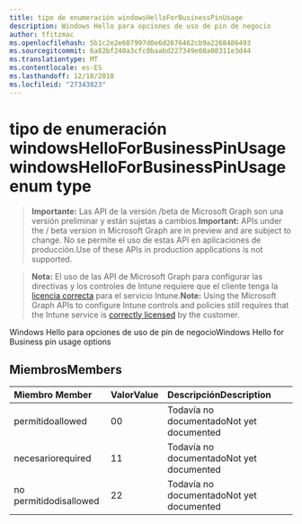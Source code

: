 ```yaml
---
title: tipo de enumeración windowsHelloForBusinessPinUsage
description: Windows Hello para opciones de uso de pin de negocio
author: tfitzmac
ms.openlocfilehash: 5b1c2e2e607997d0e6d2676462cb9a2268486493
ms.sourcegitcommit: 6a82bf240a3cfc0baabd227349e08a08311e3d44
ms.translationtype: MT
ms.contentlocale: es-ES
ms.lasthandoff: 12/18/2018
ms.locfileid: "27343823"
---
```

# <a name="windowshelloforbusinesspinusage-enum-type"></a><span data-ttu-id="dcf11-103">tipo de enumeración windowsHelloForBusinessPinUsage</span><span class="sxs-lookup"><span data-stu-id="dcf11-103">windowsHelloForBusinessPinUsage enum type</span></span>

> <span data-ttu-id="dcf11-104">**Importante:** Las API de la versión /beta de Microsoft Graph son una versión preliminar y están sujetas a cambios.</span><span class="sxs-lookup"><span data-stu-id="dcf11-104">**Important:** APIs under the / beta version in Microsoft Graph are in preview and are subject to change.</span></span> <span data-ttu-id="dcf11-105">No se permite el uso de estas API en aplicaciones de producción.</span><span class="sxs-lookup"><span data-stu-id="dcf11-105">Use of these APIs in production applications is not supported.</span></span>

> <span data-ttu-id="dcf11-106">**Nota:** El uso de las API de Microsoft Graph para configurar las directivas y los controles de Intune requiere que el cliente tenga la [licencia correcta](https://go.microsoft.com/fwlink/?linkid=839381) para el servicio Intune.</span><span class="sxs-lookup"><span data-stu-id="dcf11-106">**Note:** Using the Microsoft Graph APIs to configure Intune controls and policies still requires that the Intune service is [correctly licensed](https://go.microsoft.com/fwlink/?linkid=839381) by the customer.</span></span>

<span data-ttu-id="dcf11-107">Windows Hello para opciones de uso de pin de negocio</span><span class="sxs-lookup"><span data-stu-id="dcf11-107">Windows Hello for Business pin usage options</span></span>
## <a name="members"></a><span data-ttu-id="dcf11-108">Miembros</span><span class="sxs-lookup"><span data-stu-id="dcf11-108">Members</span></span>
|<span data-ttu-id="dcf11-109">Miembro	</span><span class="sxs-lookup"><span data-stu-id="dcf11-109">Member</span></span>|<span data-ttu-id="dcf11-110">Valor</span><span class="sxs-lookup"><span data-stu-id="dcf11-110">Value</span></span>|<span data-ttu-id="dcf11-111">Descripción</span><span class="sxs-lookup"><span data-stu-id="dcf11-111">Description</span></span>|
|:---|:---|:---|
|<span data-ttu-id="dcf11-112">permitido</span><span class="sxs-lookup"><span data-stu-id="dcf11-112">allowed</span></span>|<span data-ttu-id="dcf11-113">0</span><span class="sxs-lookup"><span data-stu-id="dcf11-113">0</span></span>|<span data-ttu-id="dcf11-114">Todavía no documentado</span><span class="sxs-lookup"><span data-stu-id="dcf11-114">Not yet documented</span></span>|
|<span data-ttu-id="dcf11-115">necesario</span><span class="sxs-lookup"><span data-stu-id="dcf11-115">required</span></span>|<span data-ttu-id="dcf11-116">1</span><span class="sxs-lookup"><span data-stu-id="dcf11-116">1</span></span>|<span data-ttu-id="dcf11-117">Todavía no documentado</span><span class="sxs-lookup"><span data-stu-id="dcf11-117">Not yet documented</span></span>|
|<span data-ttu-id="dcf11-118">no permitido</span><span class="sxs-lookup"><span data-stu-id="dcf11-118">disallowed</span></span>|<span data-ttu-id="dcf11-119">2</span><span class="sxs-lookup"><span data-stu-id="dcf11-119">2</span></span>|<span data-ttu-id="dcf11-120">Todavía no documentado</span><span class="sxs-lookup"><span data-stu-id="dcf11-120">Not yet documented</span></span>|





